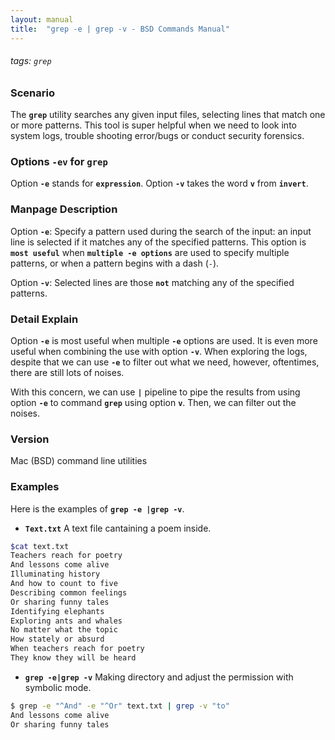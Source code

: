 ```yaml
---
layout: manual
title:  "grep -e | grep -v - BSD Commands Manual"
---
```

###### tags: `grep`

### Scenario
The __`grep`__ utility searches any given input files, selecting lines that match one or more patterns. This tool is super helpful when we need to look into system logs, trouble shooting error/bugs or conduct security forensics. 

### Options `-ev` for `grep`
Option __`-e`__ stands for __`expression`__.
Option __`-v`__ takes the word __`v`__ from __`invert`__.

### Manpage Description

Option __`-e`__: 
Specify a pattern used during the search of the input: an input line is selected if it matches any of the specified patterns. This option is __`most useful`__ when __`multiple -e options`__ are used to specify multiple patterns, or when a pattern begins with a dash (`-`).

Option __`-v`__:
Selected lines are those __`not`__ matching any of the specified patterns.

### Detail Explain

Option __`-e`__ is most useful when multiple __`-e`__ options are used. It is even more useful when combining the use with option __`-v`__. When exploring the logs, despite that we can use __`-e`__ to filter out what we need, however, oftentimes, there are still lots of noises. 

With this concern, we can use __`|`__ pipeline to pipe the results from using option __`-e`__ to command __`grep`__ using option __`v`__. Then, we can filter out the noises.

### Version
Mac (BSD) command line utilities

### Examples
Here is the examples of __`grep -e |grep -v`__.

- __`Text.txt`__ A text file cantaining a poem inside.

```bash
$cat text.txt
Teachers reach for poetry
And lessons come alive
Illuminating history
And how to count to five
Describing common feelings
Or sharing funny tales
Identifying elephants
Exploring ants and whales
No matter what the topic
How stately or absurd
When teachers reach for poetry
They know they will be heard
```
- __`grep -e|grep -v`__ Making directory and adjust the permission with symbolic mode.

```bash
$ grep -e "^And" -e "^Or" text.txt | grep -v "to"
And lessons come alive
Or sharing funny tales
```


